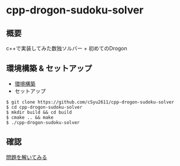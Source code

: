 # cpp-drogon-sudoku-solver
## 概要
c++で実装してみた数独ソルバー + 初めてのDrogon

## 環境構築 & セットアップ
- [環境構築](https://rightcode.co.jp/blog/information-technology/fastest-c-web-framework-drogon-quick-start)
- セットアップ
```
$ git clone https://github.com/cSyu2611/cpp-drogon-sudoku-solver
$ cd cpp-drogon-sudoku-solver
$ mkdir build && cd build
$ cmake .. && make
$ ./cpp-drogon-sudoku-solver
```

## 確認
[問題を解いてみる](http://localhost:8000/Sudoku/solve/8/0/0/0/0/0/0/0/0/0/0/3/6/0/0/0/0/0/0/7/0/0/9/0/2/0/0/0/5/0/0/0/7/0/0/0/0/0/0/0/4/5/7/0/0/0/0/0/1/0/0/0/3/0/0/0/1/0/0/0/0/6/8/0/0/8/5/0/0/0/1/0/0/9/0/0/0/0/4/0/0)
